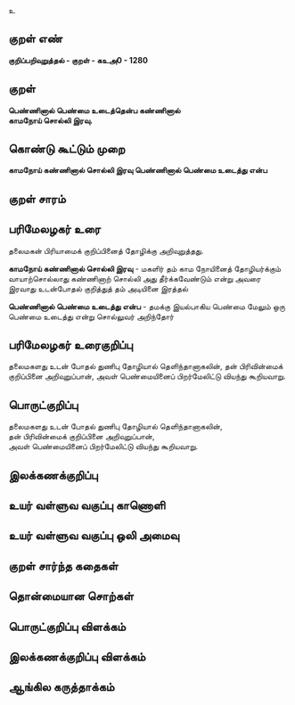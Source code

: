 உ

## குறள் எண் 

**குறிப்பறிவுறுத்தல் - குறள் - கஉஅ0 - 1280**

## குறள் 

**பெண்ணினால் பெண்மை உடைத்தென்ப கண்ணினால்  
காமநோய் சொல்லி இரவு.**

## கொண்டு கூட்டும் முறை

**காமநோய் கண்ணினால் சொல்லி இரவு பெண்ணினால் பெண்மை உடைத்து என்ப**

## குறள் சாரம் 


## பரிமேலழகர் உரை

தலைமகன் பிரியாமைக் குறிப்பினைத் தோழிக்கு அறிவுறுத்தது. 

**காமநோய் கண்ணினால் சொல்லி இரவு** - மகளிர் தம் காம நோயினைத் தோழியர்க்கும் வாயாற்சொல்லாது கண்ணினாற் சொல்லி அது தீர்க்கவேண்டும் என்று அவரை இரவாது உடன்போதல் குறித்துத் தம் அடியினை இரத்தல் 

**பெண்ணினால் பெண்மை உடைத்து என்ப** - தமக்கு இயல்பாகிய பெண்மை மேலும் ஒரு பெண்மை உடைத்து என்று சொல்லுவர் அறிந்தோர்

## பரிமேலழகர் உரைகுறிப்பு   

தலைமகளது உடன் போதல் துணிபு தோழியால் தெளிந்தானாகலின், தன் பிரிவின்மைக் குறிப்பினை அறிவுறுப்பான், அவள் பெண்மையினைப் பிறர்மேலிட்டு வியந்து கூறியவாறு.

## பொருட்குறிப்பு 

தலைமகளது உடன் போதல் துணிபு தோழியால் தெளிந்தானாகலின்,   
தன் பிரிவின்மைக் குறிப்பினை அறிவுறுப்பான்,   
அவள் பெண்மையினைப் பிறர்மேலிட்டு வியந்து கூறியவாறு.

## இலக்கணக்குறிப்பு  


## உயர் வள்ளுவ வகுப்பு காணொளி


## உயர் வள்ளுவ வகுப்பு ஒலி அமைவு 

 
## குறள் சார்ந்த கதைகள் 


## தொன்மையான சொற்கள்


## பொருட்குறிப்பு விளக்கம்


## இலக்கணக்குறிப்பு விளக்கம்


## ஆங்கில கருத்தாக்கம் 


